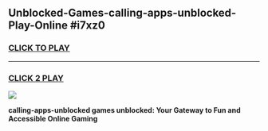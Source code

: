 
## Unblocked-Games-calling-apps-unblocked-Play-Online #i7xz0
<h3>
<a href="https://news.freeplayer.one?title=calling-apps-unblocked&ref=3">CLICK TO PLAY</a></h3>
<hr>

<h3>
<a href="https://news.freeplayer.one?title=calling-apps-unblocked&ref=3">CLICK 2 PLAY</a>
  
</h3>

<a href="https://news.freeplayer.one?title=calling-apps-unblocked&ref=3"><img src="https://clearcache.store/games.png"></a>


**calling-apps-unblocked games unblocked: Your Gateway to Fun and Accessible Online Gaming**
